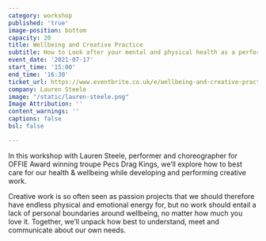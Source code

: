 ```yaml
---
category: workshop
published: 'true'
image-position: bottom
capacity: 20
title: Wellbeing and Creative Practice
subtitle: How to Look after your mental and physical health as a performer
event_date: '2021-07-17'
start_time: '15:00'
end_time: '16:30'
ticket_url: https://www.eventbrite.co.uk/e/wellbeing-and-creative-practice-lauren-steele-tickets-162911178721
company: Lauren Steele
image: "/static/lauren-steele.png"
Image Attribution: ''
content_warnings: ''
captions: false
bsl: false

---
```

In this workshop with Lauren Steele, performer and choreographer for OFFIE Award winning troupe Pecs Drag Kings, we’ll explore how to best care for our health & wellbeing while developing and performing creative work. 

Creative work is so often seen as passion projects that we should therefore have endless physical and emotional energy for, but no work should entail a lack of personal boundaries around wellbeing, no matter how much you love it. Together, we’ll unpack how best to understand, meet and communicate about our own needs.